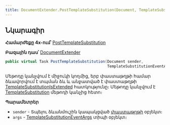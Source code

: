 ```yaml
---
title: DocumentExtender.PostTemplateSubstitution(Document, TemplateSubstitutionEventArgs<TemplateSubstitution>) մեթոդ
---
```


## Նկարագիր

**Համարժեքը 4x-ում՝** [PostTemplateSubstitution](https://asya-yesayan.github.io/as4x-docs/HTM/ProgrGuide/ScriptProcs/DocExtenderEvents/PostTemplateSubstitution.html)

**Բազային դաս՝** [DocumentExtender](../document_extender.md)

```c#
public virtual Task PostTemplateSubstitution(Document sender, 
                                             TemplateSubstitutionEventArgs<TemplateSubstitution> args)
```

Մեթոդը կանչվում է միջուկի կողմից, երբ փաստաթղթի համար ձևավորվում է տպման ձև և անջատված է փաստաթղթի [TemplateSubstitutionIsExtended](../../../server_api/definitions/document/TemplateSubstitutionIsExtended.md) հատկությունը։ Մեթոդը կանչվում է [TemplateSubstitution](../../../server_api/definitions/document/TemplateSubstitution.md) մեթոդի կանչից հետո։

**Պարամետրեր**

* `sender` - Տպելու ձևանմուշին կապակցված [փաստաթղթի](../../../server_api/definitions/document.md) օբյեկտ։
* `args` - [TemplateSubstitutionEventArgs](../../types/args/TemplateSubstitutionEventArgs.md) տիպի օբյեկտ։